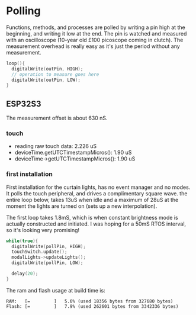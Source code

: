 # Polling

Functions, methods, and processes are polled by writing a pin high at the beginning, and writing it low at the end. The pin is watched and measured with an oscilloscope (10-year old £100 picoscope coming in clutch). The measurement overhead is really easy as it's just the period without any measurement.

```c++
loop(){
  digitalWrite(outPin, HIGH);
  // operation to measure goes here
  digitalWrite(outPin, LOW);
}
```

## ESP32S3

The measurement offset is about 630 nS.

### touch

* reading raw touch data: 2.226 uS
* deviceTime.getUTCTimestampMicros(): 1.90 uS
* deviceTime->getUTCTimestampMicros(): 1.90 uS

### first installation

First installation for the curtain lights, has no event manager and no modes. It polls the touch peripheral, and drives a complimentary square wave. the entire loop below, takes 13uS when idle and a maximum of 28uS at the moment the lights are turned on (sets up a new interpolation).

The first loop takes 1.8mS, which is when constant brightness mode is actually constructed and initiated. I was hoping for a 50mS RTOS interval, so it's looking very promising!

```c++
while(true){
  digitalWrite(pollPin, HIGH);
  touchSwitch.update();
  modalLights->updateLights();
  digitalWrite(pollPin, LOW);

  delay(20);
}
```

The ram and flash usage at build time is:
```
RAM:   [=         ]   5.6% (used 18356 bytes from 327680 bytes)
Flash: [=         ]   7.9% (used 262601 bytes from 3342336 bytes)
```
